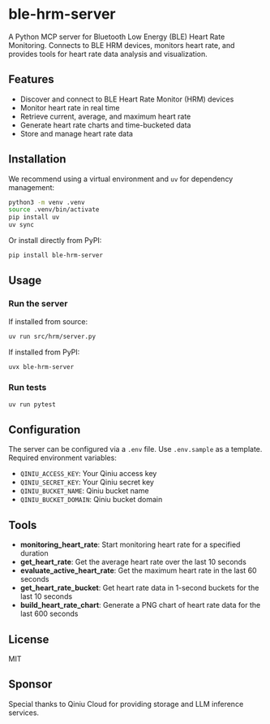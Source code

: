 # ble-hrm-server

A Python MCP server for Bluetooth Low Energy (BLE) Heart Rate Monitoring. Connects to BLE HRM devices, monitors heart rate, and provides tools for heart rate data analysis and visualization.

## Features
- Discover and connect to BLE Heart Rate Monitor (HRM) devices
- Monitor heart rate in real time
- Retrieve current, average, and maximum heart rate
- Generate heart rate charts and time-bucketed data
- Store and manage heart rate data

## Installation

We recommend using a virtual environment and `uv` for dependency management:

```bash
python3 -m venv .venv
source .venv/bin/activate
pip install uv
uv sync
```

Or install directly from PyPI:

```bash
pip install ble-hrm-server
```

## Usage

### Run the server

If installed from source:
```bash
uv run src/hrm/server.py
```

If installed from PyPI:
```bash
uvx ble-hrm-server
```

### Run tests
```bash
uv run pytest
```

## Configuration

The server can be configured via a `.env` file. Use `.env.sample` as a template. Required environment variables:
- `QINIU_ACCESS_KEY`: Your Qiniu access key
- `QINIU_SECRET_KEY`: Your Qiniu secret key
- `QINIU_BUCKET_NAME`: Qiniu bucket name
- `QINIU_BUCKET_DOMAIN`: Qiniu bucket domain

## Tools

- **monitoring_heart_rate**: Start monitoring heart rate for a specified duration
- **get_heart_rate**: Get the average heart rate over the last 10 seconds
- **evaluate_active_heart_rate**: Get the maximum heart rate in the last 60 seconds
- **get_heart_rate_bucket**: Get heart rate data in 1-second buckets for the last 10 seconds
- **build_heart_rate_chart**: Generate a PNG chart of heart rate data for the last 600 seconds

## License
MIT

## Sponsor
Special thanks to Qiniu Cloud for providing storage and LLM inference services. 